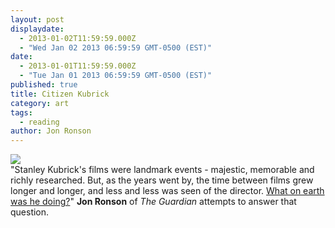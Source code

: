 ```yaml
---
layout: post
displaydate: 
  - 2013-01-02T11:59:59.000Z
  - "Wed Jan 02 2013 06:59:59 GMT-0500 (EST)"
date: 
  - 2013-01-01T11:59:59.000Z
  - "Tue Jan 01 2013 06:59:59 GMT-0500 (EST)"
published: true
title: Citizen Kubrick
category: art
tags: 
  - reading
author: Jon Ronson
---
```


![](http://upload.wikimedia.org/wikipedia/commons/4/46/Kubrick_-_Barry_Lyndon_candid.JPG)<br>
"Stanley Kubrick's films were landmark events - majestic, memorable and richly researched. But, as the years went by, the time between films grew longer and longer, and less and less was seen of the director. <a href="http://www.theguardian.com/film/2004/mar/27/features.weekend">What on earth was he doing?</a>" **Jon Ronson** of _The Guardian_ attempts to answer that question.